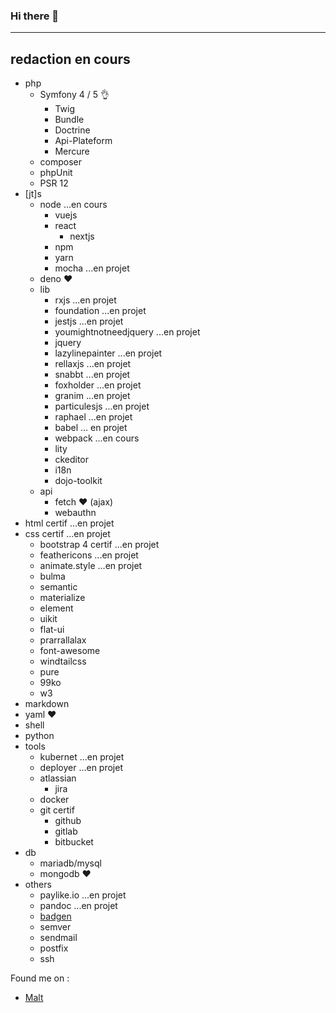 ### Hi there 👋 
-----
redaction en cours
-----
- php
    - Symfony 4 / 5 👌
        - Twig
        - Bundle
        - Doctrine
        - Api-Plateform
        - Mercure
    - composer
    - phpUnit
    - PSR 12
- [jt]s
    - node ...en cours
        - vuejs
        - react
            - nextjs
        - npm
        - yarn
        - mocha ...en projet
    - deno ♥️
    - lib
        - rxjs ...en projet
        - foundation ...en projet
        - jestjs ...en projet
        - youmightnotneedjquery ...en projet
        - jquery
        - lazylinepainter ...en projet
        - rellaxjs ...en projet
        - snabbt ...en projet
        - foxholder ...en projet
        - granim ...en projet
        - particulesjs ...en projet
        - raphael ...en projet
        - babel ... en projet
        - webpack ...en cours
        - lity
        - ckeditor
        - i18n
        - dojo-toolkit
    - api
        - fetch ♥️ (ajax)
        - webauthn
- html certif ...en projet
- css certif ...en projet
    - bootstrap 4 certif ...en projet
    - feathericons ...en projet
    - animate.style ...en projet
    - bulma
    - semantic
    - materialize
    - element
    - uikit
    - flat-ui
    - prarrallalax
    - font-awesome
    - windtailcss
    - pure
    - 99ko
    - w3
- markdown
- yaml ♥️
- shell
- python
- tools
    - kubernet ...en projet
    - deployer ...en projet
    - atlassian
        - jira
    - docker
    - git certif
        - github
        - gitlab
        - bitbucket
- db
    - mariadb/mysql
    - mongodb ♥️
- others
    - paylike.io ...en projet
    - pandoc ...en projet
    - [badgen](https://badgen.net/)
    - semver
    - sendmail
    - postfix
    - ssh
    
    
Found me on :

- [Malt](https://www.malt.fr/profile/damienmillet)
